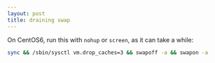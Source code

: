 ```yaml
---
layout: post
title: draining swap
---
```


On CentOS6, run this with `nohup` or `screen`, as it can take a while:

```bash
sync && /sbin/sysctl vm.drop_caches=3 && swapoff -a && swapon -a
```
